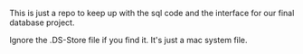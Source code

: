 This is just a repo to keep up with the sql code
and the interface for our final database project.

Ignore the .DS-Store file if you find it. It's just
a mac system file.
